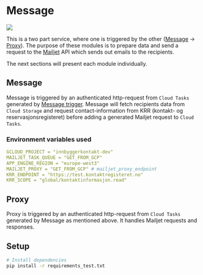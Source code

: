 # Message
[![](https://img.shields.io/badge/Python-a?style=flat&logo=python&label=Code&color=3776AB&logoColor=ffffff)](https://www.python.org/)

This is a two part service, where one is triggered by the other ([Message](https://github.com/knowit/Innbyggerkontakt-public/tree/78ecc519dccb8b9da3ec86735a8803edb0c138d0/message/message) -> [Proxy](https://github.com/knowit/Innbyggerkontakt-public/tree/78ecc519dccb8b9da3ec86735a8803edb0c138d0/message/proxy)). The purpose of these modules is to prepare data and send a request to the [Mailjet](https://www.mailjet.com/) API which sends out emails to the recipients.

The next sections will present each module individually.

## Message
Message is triggered by an authenticated http-request from `Cloud Tasks` generated by [Message trigger](https://github.com/knowit/Innbyggerkontakt-public/tree/master/webapp/functions/python#message-trigger).
Message will fetch recipients data from `Cloud Storage` and request contact-information from KRR (kontakt- og reservasjonsregisteret) before adding a generated Mailjet request to `Cloud Tasks`.

### Environment variables used
```yml
GCLOUD_PROJECT = "innbyggerkontakt-dev"
MAILJET_TASK_QUEUE = "GET_FROM_GCP"
APP_ENGINE_REGION = "europe-west3"
MAILJET_PROXY = "GET_FROM_GCP" # mailjet_proxy_endpoint
KRR_ENDPOINT = "https://test.kontaktregisteret.no"
KRR_SCOPE = "global/kontaktinformasjon.read"
```
## Proxy
Proxy is triggered by an authenticated http-request from `Cloud Tasks` generated by Message as mentioned above. It handles Mailjet requests and responses.

## Setup
```bash
# Install dependencies
pip install -r requirements_test.txt
```
